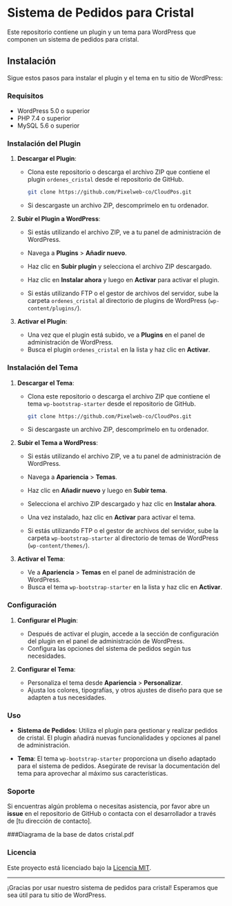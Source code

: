 # Sistema de Pedidos para Cristal

Este repositorio contiene un plugin y un tema para WordPress que componen un sistema de pedidos para cristal.

## Instalación

Sigue estos pasos para instalar el plugin y el tema en tu sitio de WordPress:

### Requisitos

- WordPress 5.0 o superior
- PHP 7.4 o superior
- MySQL 5.6 o superior

### Instalación del Plugin

1. **Descargar el Plugin**:
   - Clona este repositorio o descarga el archivo ZIP que contiene el plugin `ordenes_cristal` desde el repositorio de GitHub.

     ```bash
     git clone https://github.com/Pixelweb-co/CloudPos.git
     ```

   - Si descargaste un archivo ZIP, descomprímelo en tu ordenador.

2. **Subir el Plugin a WordPress**:
   - Si estás utilizando el archivo ZIP, ve a tu panel de administración de WordPress.
   - Navega a **Plugins** > **Añadir nuevo**.
   - Haz clic en **Subir plugin** y selecciona el archivo ZIP descargado.
   - Haz clic en **Instalar ahora** y luego en **Activar** para activar el plugin.

   - Si estás utilizando FTP o el gestor de archivos del servidor, sube la carpeta `ordenes_cristal` al directorio de plugins de WordPress (`wp-content/plugins/`).

3. **Activar el Plugin**:
   - Una vez que el plugin está subido, ve a **Plugins** en el panel de administración de WordPress.
   - Busca el plugin `ordenes_cristal` en la lista y haz clic en **Activar**.

### Instalación del Tema

1. **Descargar el Tema**:
   - Clona este repositorio o descarga el archivo ZIP que contiene el tema `wp-bootstrap-starter` desde el repositorio de GitHub.

     ```bash
     git clone https://github.com/Pixelweb-co/CloudPos.git
     ```

   - Si descargaste un archivo ZIP, descomprímelo en tu ordenador.

2. **Subir el Tema a WordPress**:
   - Si estás utilizando el archivo ZIP, ve a tu panel de administración de WordPress.
   - Navega a **Apariencia** > **Temas**.
   - Haz clic en **Añadir nuevo** y luego en **Subir tema**.
   - Selecciona el archivo ZIP descargado y haz clic en **Instalar ahora**.
   - Una vez instalado, haz clic en **Activar** para activar el tema.

   - Si estás utilizando FTP o el gestor de archivos del servidor, sube la carpeta `wp-bootstrap-starter` al directorio de temas de WordPress (`wp-content/themes/`).

3. **Activar el Tema**:
   - Ve a **Apariencia** > **Temas** en el panel de administración de WordPress.
   - Busca el tema `wp-bootstrap-starter` en la lista y haz clic en **Activar**.

### Configuración

1. **Configurar el Plugin**:
   - Después de activar el plugin, accede a la sección de configuración del plugin en el panel de administración de WordPress.
   - Configura las opciones del sistema de pedidos según tus necesidades.

2. **Configurar el Tema**:
   - Personaliza el tema desde **Apariencia** > **Personalizar**.
   - Ajusta los colores, tipografías, y otros ajustes de diseño para que se adapten a tus necesidades.

### Uso

- **Sistema de Pedidos**: Utiliza el plugin para gestionar y realizar pedidos de cristal. El plugin añadirá nuevas funcionalidades y opciones al panel de administración.
  
- **Tema**: El tema `wp-bootstrap-starter` proporciona un diseño adaptado para el sistema de pedidos. Asegúrate de revisar la documentación del tema para aprovechar al máximo sus características.


### Soporte

Si encuentras algún problema o necesitas asistencia, por favor abre un **issue** en el repositorio de GitHub o contacta con el desarrollador a través de [tu dirección de contacto].

###Diagrama de la base de datos
cristal.pdf

### Licencia

Este proyecto está licenciado bajo la [Licencia MIT](LICENSE).

---

¡Gracias por usar nuestro sistema de pedidos para cristal! Esperamos que sea útil para tu sitio de WordPress.
